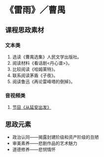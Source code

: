 # 《雷雨》／曹禺

## 课程思政素材

### 文本类

1. 选读《曹禺选集》人民文学出版社。
2. 阅读材料《看话剧<丹心谱>》。
3. 比较阅读《哈姆莱特》。
4. 联系阅读茅盾《子夜》。
5. 阅读鲁迅《再论雷峰塔的倒掉》。

### 音视频类

1. [节目《从延安出发》](https://tv.cctv.com/2022/06/19/VIDEyzS0OHpEPaFKJ0QeQX69220619.shtml)

## 思政元素

- 政治认同——揭露封建阶级和资产阶级的丑陋
- 审美素养——悲剧作品的艺术魅力
- 道德修养——悲悯情怀
